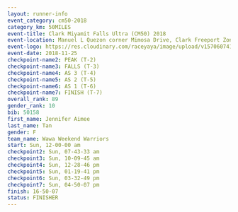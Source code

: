 ```yaml
---
layout: runner-info 
event_category: cm50-2018 
category_km: 50MILES 
event-title: Clark Miyamit Falls Ultra (CM50) 2018 
event-location: Manuel L Quezon corner Mimosa Drive, Clark Freeport Zone, Clark, Pampanga, Philippines 
event-logo: https://res.cloudinary.com/raceyaya/image/upload/v1570607412/logo/cm50_p8ydpq.jpg 
event-date: 2018-11-25 
checkpoint-name2: PEAK (T-2) 
checkpoint-name3: FALLS (T-3) 
checkpoint-name4: AS 3 (T-4) 
checkpoint-name5: AS 2 (T-5) 
checkpoint-name6: AS 1 (T-6) 
checkpoint-name7: FINISH (T-7) 
overall_rank: 89
gender_rank: 10
bib: 50158
first_name: Jennifer Aimee
last_name: Tan
gender: F
team_name: Wawa Weekend Warriors
start: Sun, 12-00-00 am
checkpoint2: Sun, 07-43-33 am
checkpoint3: Sun, 10-09-45 am
checkpoint4: Sun, 12-28-46 pm
checkpoint5: Sun, 01-19-41 pm
checkpoint6: Sun, 03-32-49 pm
checkpoint7: Sun, 04-50-07 pm
finish: 16-50-07
status: FINISHER
---
```

